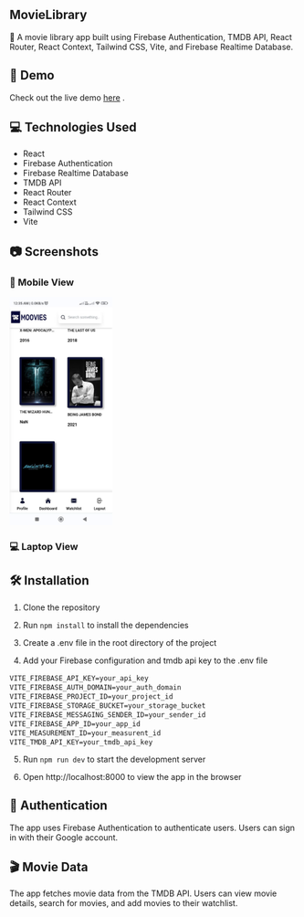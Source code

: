 ## MovieLibrary

🎥 A movie library app built using Firebase Authentication, TMDB API, React Router, React Context, Tailwind CSS, Vite, and Firebase Realtime Database.

## 🚀 Demo
Check out the live demo [here](https://cowmoovies.web.app/) .

## 💻 Technologies Used
- React
- Firebase Authentication
- Firebase Realtime Database
- TMDB API
- React Router
- React Context
- Tailwind CSS
- Vite

## 📷 Screenshots

###  📱 Mobile View

<img src='./README_PHOTO/mobile_watchlist.jpg' height="400" alt='watchlist'>

###  💻 Laptop View

## 🛠️ Installation

1. Clone the repository

2. Run  ``npm install`` to install the dependencies

3. Create a .env file in the root directory of the project

4. Add your Firebase configuration and tmdb api key to the .env file

``` .env
VITE_FIREBASE_API_KEY=your_api_key
VITE_FIREBASE_AUTH_DOMAIN=your_auth_domain
VITE_FIREBASE_PROJECT_ID=your_project_id
VITE_FIREBASE_STORAGE_BUCKET=your_storage_bucket
VITE_FIREBASE_MESSAGING_SENDER_ID=your_sender_id
VITE_FIREBASE_APP_ID=your_app_id
VITE_MEASUREMENT_ID=your_measurent_id
VITE_TMDB_API_KEY=your_tmdb_api_key
````

5. Run  ``npm run dev`` to start the development server

6. Open http://localhost:8000 to view the app in the browser

## 🔑 Authentication

The app uses Firebase Authentication to authenticate users. Users can sign in with their Google account.


## 🎬 Movie Data

The app fetches movie data from the TMDB API. Users can view movie details, search for movies, and add movies to their watchlist.

